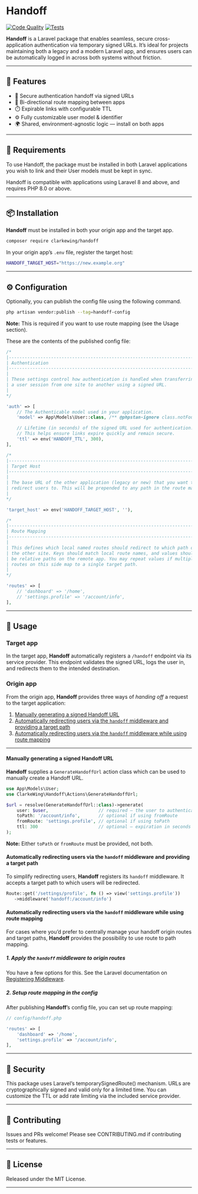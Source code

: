 # Handoff

[![Code Quality](https://github.com/clarkewing/handoff/actions/workflows/code-quality.yml/badge.svg)](https://github.com/clarkewing/handoff/actions/workflows/code-quality.yml)
[![Tests](https://github.com/clarkewing/handoff/actions/workflows/tests.yaml/badge.svg)](https://github.com/clarkewing/handoff/actions/workflows/tests.yaml)

**Handoff** is a Laravel package that enables seamless, secure cross-application authentication via temporary signed URLs. It’s ideal for projects maintaining both a legacy and a modern Laravel app, and ensures users can be automatically logged in across both systems without friction.

---

## 🚀 Features

- 🔐 Secure authentication handoff via signed URLs
- 🔁 Bi-directional route mapping between apps
- ⏱️ Expirable links with configurable TTL
- ⚙️ Fully customizable user model & identifier
- 🌍 Shared, environment-agnostic logic — install on both apps

---

## 🧩 Requirements

To use Handoff, the package must be installed in both Laravel applications you wish to link and their User models must be kept in sync.

Handoff is compatible with applications using Laravel 8 and above, and requires PHP 8.0 or above.

---

## 📦 Installation

**Handoff** must be installed in both your origin app and the target app.

```bash
composer require clarkewing/handoff
```

In your origin app’s `.env` file, register the target host:
```bash
HANDOFF_TARGET_HOST="https://new.example.org"
```

---

## ⚙️ Configuration

Optionally, you can publish the config file using the following command.

```bash
php artisan vendor:publish --tag=handoff-config
```

**Note:** This is required if you want to use route mapping (see the Usage section).

These are the contents of the published config file:
```php
/*
|--------------------------------------------------------------------------
| Authentication
|--------------------------------------------------------------------------
|
| These settings control how authentication is handled when transferring
| a user session from one site to another using a signed URL.
|
*/

'auth' => [
    // The Authenticable model used in your application.
    'model' => App\Models\User::class, /** @phpstan-ignore class.notFound */

    // Lifetime (in seconds) of the signed URL used for authentication.
    // This helps ensure links expire quickly and remain secure.
    'ttl' => env('HANDOFF_TTL', 300),
],

/*
|--------------------------------------------------------------------------
| Target Host
|--------------------------------------------------------------------------
|
| The base URL of the other application (legacy or new) that you want to
| redirect users to. This will be prepended to any path in the route map.
|
*/

'target_host' => env('HANDOFF_TARGET_HOST', ''),

/*
|--------------------------------------------------------------------------
| Route Mapping
|--------------------------------------------------------------------------
|
| This defines which local named routes should redirect to which path on
| the other site. Keys should match local route names, and values should
| be relative paths on the remote app. You may repeat values if multiple
| routes on this side map to a single target path.
|
*/

'routes' => [
    // 'dashboard' => '/home',
    // 'settings.profile' => '/account/info',
],
```

---

## 🔧 Usage

### Target app

In the target app, **Handoff** automatically registers a `/handoff` endpoint via its service provider. This endpoint validates the signed URL, logs the user in, and redirects them to the intended destination.

### Origin app
From the origin app, **Handoff** provides three ways of _handing off_ a request to the target application:

1. [Manually generating a signed Handoff URL](#manually-generating-a-signed-handoff-url)
2. [Automatically redirecting users via the `handoff` middleware and providing a target path](#automatically-redirecting-users-via-the-handoff-middleware-and-providing-a-target-path)
3. [Automatically redirecting users via the `handoff` middleware while using route mapping](#automatically-redirecting-users-via-the-handoff-middleware-while-using-route-mapping)

---

#### Manually generating a signed Handoff URL

**Handoff** supplies a `GenerateHandoffUrl` action class which can be used to manually create a Handoff URL.

```php
use App\Models\User;
use ClarkeWing\Handoff\Actions\GenerateHandoffUrl;

$url = resolve(GenerateHandoffUrl::class)->generate(
    user: $user,                   // required – the user to authenticate
    toPath: '/account/info',       // optional if using fromRoute
    fromRoute: 'settings.profile', // optional if using toPath
    ttl: 300                       // optional – expiration in seconds
);
```

**Note:** Either `toPath` or `fromRoute` must be provided, not both.

#### Automatically redirecting users via the `handoff` middleware and providing a target path

To simplify redirecting users, **Handoff** registers its `handoff` middleware. It accepts a target path to which users will be redirected.

```php
Route::get('/settings/profile', fn () => view('settings.profile'))
   ->middleware('handoff:/account/info')
```
   
#### Automatically redirecting users via the `handoff` middleware while using route mapping

For cases where you’d prefer to centrally manage your handoff origin routes and target paths, **Handoff** provides the possibility to use route to path mapping.

##### 1. Apply the `handoff` middleware to origin routes

You have a few options for this. See the Laravel documentation on [Registering Middleware](https://laravel.com/docs/12.x/middleware#registering-middleware).

##### 2. Setup route mapping in the config

After publishing **Handoff**’s config file, you can set up route mapping:

```php
// config/handoff.php

'routes' => [
    'dashboard' => '/home',
    'settings.profile' => '/account/info',
],
```

---

## 🔐 Security
This package uses Laravel’s temporarySignedRoute() mechanism. URLs are cryptographically signed and valid only for a limited time. You can customize the TTL or add rate limiting via the included service provider.

---

## 🤝 Contributing
Issues and PRs welcome! Please see CONTRIBUTING.md if contributing tests or features.

---

## 📜 License
Released under the MIT License.

---
